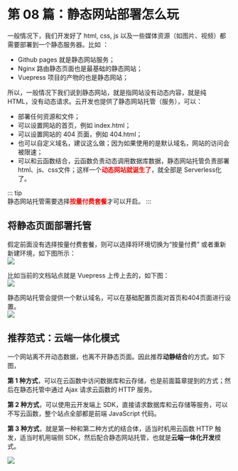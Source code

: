 # 第 08 篇：静态网站部署怎么玩      

一般情况下，我们开发好了 html, css, js 以及一些媒体资源（如图片、视频）都需要部署到一个静态服务器。比如 ：      

- Github pages 就是静态网站服务；     
- Nginx 路由静态页面也是最基础的静态网站；    
- Vuepress 项目的产物的也是静态网站；           

所以，一般情况下我们说到静态网站，就是指网站没有动态内容，就是纯 HTML，没有动态请求。云开发也提供了静态网站托管（服务），可以：      

- 部署任何资源和文件；
- 可以设置网站的首页，例如 index.html；
- 可以设置网站的 404 页面，例如 404.html；
- 也可以自定义域名，建议这么做；因为如果使用的是默认域名，网站的访问会被限速；    
- 可以和云函数结合，云函数负责动态调用数据库数据，静态网站托管负责部署 html、js、css文件；这样一个<span style="color:red;font-weight:bold;">动态网站就诞生了</span>，就全部是 Serverless化了。     

::: tip    
静态网站托管需要选择<span style="color:red;font-weight:bold;">按量付费套餐</span>才可以开启。
:::     


## 将静态页面部署托管

假定前面没有选择按量付费套餐，则可以选择将环境切换为“按量付费” 或者重新新建环境，如下图所示：     
![](https://6f70-open-cloud-5d89b0-1300954686.tcb.qcloud.la/serverless-reading/30.png)        

比如当前的文档站点就是 Vuepress 上传上去的，如下图：      
![](https://6f70-open-cloud-5d89b0-1300954686.tcb.qcloud.la/serverless-reading/31.png)         

静态网站托管会提供一个默认域名，可以在基础配置页面对首页和404页面进行设置。       
![](https://6f70-open-cloud-5d89b0-1300954686.tcb.qcloud.la/serverless-reading/32.png)          


## 推荐范式：云端一体化模式              
一个网站离不开动态数据，也离不开静态页面。因此推荐**动静结合**的方式。如下图，

**第 1 种方式**，可以在云函数中访问数据库和云存储，也是前面篇章提到的方式；然后在静态托管中通过 Ajax 请求云函数的 HTTP 服务。     

**第 2 种方式**，可以使用云开发端上 SDK，直接请求数据库和云存储等服务，可以不写云函数，整个站点全部都是前端 JavaScript 代码。    

**第 3 种方式**，就是第一种和第二种方式的结合体，适当时机用云函数 HTTP 触发，适当时机用端侧 SDK，然后配合静态网站托管，也就是**云端一体化开发**模式。          

![](https://6f70-open-cloud-5d89b0-1300954686.tcb.qcloud.la/serverless-reading/33.png)    
